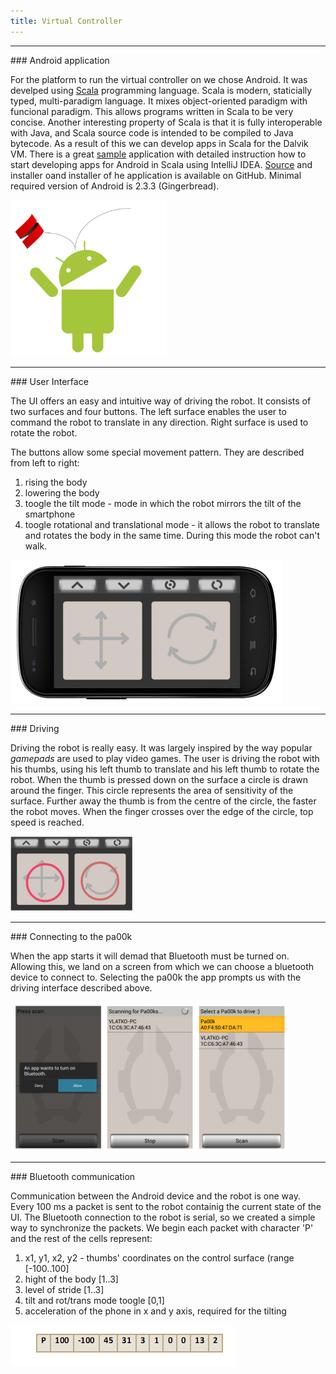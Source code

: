 ```yaml
---
title: Virtual Controller
---
```


<hr id="goals" class="featurette-divider">

<div class="row">
 
 <div class="col-md-8">
### Android application

For the platform to run the virtual controller on we chose Android. It was develped using <a href="http://www.scala-lang.org/">Scala</a> programming language. Scala is modern, staticially typed, multi-paradigm language. It mixes object-oriented paradigm with funcional paradigm. This allows programs written in Scala to be very concise. Another interesting property of Scala is that it is fully interoperable with Java, and Scala source code is intended to be compiled to Java bytecode. As a result of this we can develop apps in Scala for the Dalvik VM. There is a great <a href="https://github.com/yareally/android-scala-intellij-no-sbt-plugin">sample</a> application with detailed instruction how to start developing apps for Android in Scala using IntelliJ IDEA. <a href="https://github.com/Pa00k/pa00k-controller">Source</a> and installer oand installer of he application is available on GitHub. Minimal required version of Android is 2.3.3 (Gingerbread). 
 </div>

 <div class="col-md-4">
<img class="img-responsive img-rounded centre-img" src="/images/scaladroid.png" alt="scala droid" width="250px">
 </div>

</div>

<hr id="goals" class="featurette-divider">

<div class="row">
 
 <div class="col-md-6">
### User Interface
<p>The UI offers an easy and intuitive way of driving the robot. It consists of two surfaces and four buttons. The left surface enables the user to command the robot to translate in any direction. Right surface is used to rotate the robot.</p>
<p>The buttons allow some special movement pattern. They are described from left to right:
<ol>
 <li>rising the body</li>
 <li>lowering the body</li>
 <li>toogle the tilt mode - mode in which the robot mirrors the tilt of the smartphone</li>
 <li>toogle rotational and translational mode - it allows the robot to translate and rotates the body in the same time. During this mode the robot can't walk.</li>
</ol></p>
 </div>

 <div class="col-md-6">
<img class="img-responsive img-rounded centre-img" src="/images/app.jpg" alt="scala droid" >
 </div>

</div>

<hr id="goals" class="featurette-divider">

<div class="row">
 <div class="col-md-8">
### Driving 
<p>Driving the robot is really easy. It was largely inspired by the way popular <em>gamepads</em> are used to play video games. The user is driving the robot with his thumbs, using his left thumb to translate and his left thumb to rotate the robot. When the thumb is pressed down on the surface a circle is drawn around the finger. This circle represents the area of sensitivity of the surface. Further away the thumb is from the centre of the circle, the faster the robot moves. When the finger crosses over the edge of the circle, top speed is reached.</p>
 </div>

 <div class="col-md-4">
<img class="img-responsive img-rounded centre-img" src="/images/circles.jpg" alt="scala droid" >
 </div>

</div>

<hr id="goals" class="featurette-divider">

<div class="row">
 <div class="col-md-6">
### Connecting to the pa00k
<p>
When the app starts it will demad that Bluetooth must be turned on. Allowing this, we land on a screen from which we can choose a bluetooth device to connect to. Selecting the pa00k the app prompts us with the driving interface described above.
</p>
 </div>

 <div class="col-md-6">
<img class="img-responsive img-rounded centre-img" src="/images/bt_connect.jpg" alt="scala droid" >
 </div>

</div>

<hr id="goals" class="featurette-divider">

<div class="row">
 <div class="col-md-6">
### Bluetooth communication
<p>
Communication between the Android device and the robot is one way. Every 100 ms a packet is sent to the robot containig the current state of the UI. The Bluetooth connection to the robot is serial, so we created a simple way to synchronize the packets. We begin each packet with character 'P' and the rest of the cells represent:

<ol>
 <li>x1, y1, x2, y2 - thumbs' coordinates on the control surface (range [-100..100] </li>
 <li>hight of the body [1..3]</li>
 <li>level of stride [1..3]</li>
 <li>tilt and rot/trans mode toogle [0,1]</li>
 <li>acceleration of the phone in x and y axis, required for the tilting</li>

</ol>
</p>
 </div>

 <div class="col-md-6">
<img class="img-responsive img-rounded centre-img" src="/images/packet.jpg" alt="scala droid" >
 </div>

</div>

